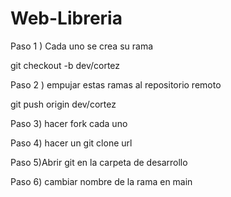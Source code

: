 # Web-Libreria
<p>Paso 1 ) Cada uno se crea su rama</p>
<p>git checkout -b dev/cortez </p>
<p>Paso 2 ) empujar estas ramas al repositorio remoto</p>
<p>git push origin dev/cortez </p>
<p>Paso 3) hacer fork cada uno</p>
<p>Paso 4) hacer un git clone url</p>
<p>Paso 5)Abrir git en la carpeta de desarrollo</p>
<p>Paso 6) cambiar nombre de la rama en main</p>

